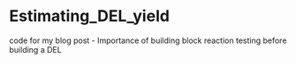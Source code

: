 # Estimating_DEL_yield
code for my blog post - Importance of building block reaction testing  before building a DEL

